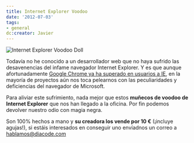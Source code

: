 ```yaml
---
title: Internet Explorer Voodoo
date: '2012-07-03'
tags:
- general
dc:creator: Javier
---
```


![Internet Explorer Voodoo Doll](http://blog.diacode.com/wp-content/uploads/2012/07/ie_voodoo_doll.jpeg)

Todavía no he conocido a un desarrollador web que no haya sufrido las desavenencias del infame navegador Internet Explorer. Y es que aunque afortunadamente 
[Google Chrome ya ha superado en usuarios a IE](http://gs.statcounter.com/), en la mayoría de proyectos aún nos toca pelearnos con las peculiaridades y deficiencias del navegador de Microsoft.

Para aliviar este sufrimiento, nada mejor que estos 
**muñecos de voodoo de Internet Explorer**
 que nos han llegado a la oficina. Por fin podemos devolver nuestro odio con magia negra.

Son 100% hechos a mano y 
**su creadora los vende por 10 €**
 (¡incluye agujas!), si estáis interesados en conseguir uno envíadnos un correo a hablamos@diacode.com
